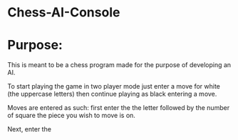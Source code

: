 # Chess-AI-Console

<h1>Purpose:</h1>

<p>
  This is meant to be a chess program made for the purpose of developing an AI.
</p>
<p>
  To start playing the game in two player mode just enter a move for white (the uppercase letters) then continue playing as black entering a move.

  Moves are entered as such: first enter the the letter followed by the number of square the piece you wish to move is on.

  Next, enter the 
</p>
